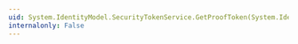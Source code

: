 ```yaml
---
uid: System.IdentityModel.SecurityTokenService.GetProofToken(System.IdentityModel.Protocols.WSTrust.RequestSecurityToken,System.IdentityModel.Scope)
internalonly: False
---
```


